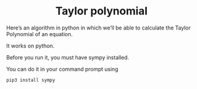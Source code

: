 <h1 align="center">Taylor polynomial</h1>

Here’s an algorithm in python in which we’ll be able to calculate the Taylor Polynomial of an equation.

It works on python.

Before you run it, you must have sympy installed.

You can do it in your command prompt using

```
pip3 install sympy
```


